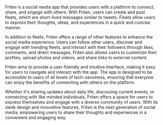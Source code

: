 Friten is a social media app that provides users with a platform to connect, share, and engage with others. With Friten, users can create and post fleets, which are short-lived messages similar to tweets. Fleets allow users to express their thoughts, ideas, and experiences in a quick and concise manner.

In addition to fleets, Friten offers a range of other features to enhance the social media experience. Users can follow other users, discover and engage with trending fleets, and interact with their followers through likes, comments, and direct messages. Friten also allows users to customize their profiles, upload photos and videos, and share links to external content.

Friten aims to provide a user-friendly and intuitive interface, making it easy for users to navigate and interact with the app. The app is designed to be accessible to users of all levels of tech-savviness, ensuring that everyone can enjoy the benefits of connecting with others on the platform.

Whether it's sharing updates about daily life, discussing current events, or connecting with like-minded individuals, Friten offers a space for users to express themselves and engage with a diverse community of users. With its sleek design and innovative features, Friten is the next generation of social media, empowering users to share their thoughts and experiences in a convenient and engaging way.
